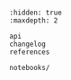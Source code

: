 ```{include} ../README.md

```

```{toctree}
:hidden: true
:maxdepth: 2

api
changelog
references

notebooks/
```
